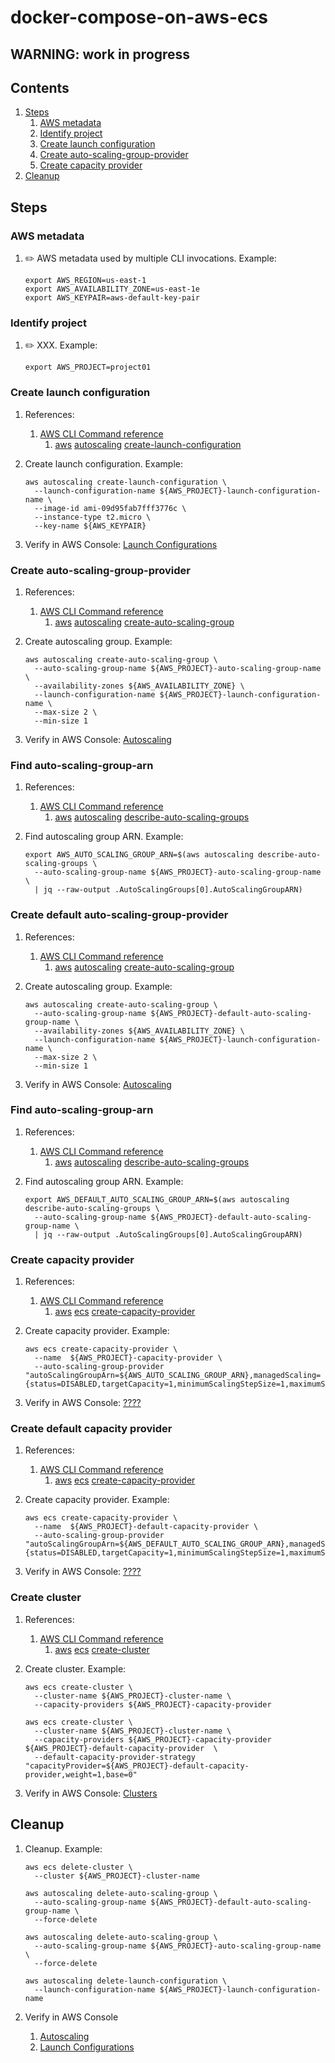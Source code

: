 # docker-compose-on-aws-ecs

## WARNING: work in progress

## Contents

1. [Steps](#steps)
    1. [AWS metadata](#aws-metadata)
    1. [Identify project](#identify-project)
    1. [Create launch configuration](#create-launch-configuration)
    1. [Create auto-scaling-group-provider](#create-auto-scaling-group-provider)
    1. [Create capacity provider](#create-capacity-provider)
1. [Cleanup](#cleanup)

## Steps

### AWS metadata

1. :pencil2: AWS metadata used by multiple CLI invocations.
   Example:

    ```console
    export AWS_REGION=us-east-1
    export AWS_AVAILABILITY_ZONE=us-east-1e
    export AWS_KEYPAIR=aws-default-key-pair
    ```

### Identify project

1. :pencil2: XXX.
   Example:

    ```console
    export AWS_PROJECT=project01
    ```

### Create launch configuration

1. References:
    1. [AWS CLI Command reference](https://docs.aws.amazon.com/cli/latest/index.html)
        1. [aws](https://docs.aws.amazon.com/cli/latest/reference/index.html#cli-aws)
           [autoscaling](https://docs.aws.amazon.com/cli/latest/reference/autoscaling/index.html#cli-aws-autoscaling)
           [create-launch-configuration](https://docs.aws.amazon.com/cli/latest/reference/autoscaling/create-launch-configuration.html)

1. Create launch configuration.
   Example:

    ```console
    aws autoscaling create-launch-configuration \
      --launch-configuration-name ${AWS_PROJECT}-launch-configuration-name \
      --image-id ami-09d95fab7fff3776c \
      --instance-type t2.micro \
      --key-name ${AWS_KEYPAIR}
    ```

1. Verify in AWS Console: [Launch Configurations](https://console.aws.amazon.com/ec2/autoscaling/home)

### Create auto-scaling-group-provider

1. References:
    1. [AWS CLI Command reference](https://docs.aws.amazon.com/cli/latest/index.html)
        1. [aws](https://docs.aws.amazon.com/cli/latest/reference/index.html#cli-aws)
           [autoscaling](https://docs.aws.amazon.com/cli/latest/reference/autoscaling/index.html#cli-aws-autoscaling)
           [create-auto-scaling-group](https://docs.aws.amazon.com/cli/latest/reference/autoscaling/create-auto-scaling-group.html)

1. Create autoscaling group.
   Example:

    ```console
    aws autoscaling create-auto-scaling-group \
      --auto-scaling-group-name ${AWS_PROJECT}-auto-scaling-group-name \
      --availability-zones ${AWS_AVAILABILITY_ZONE} \
      --launch-configuration-name ${AWS_PROJECT}-launch-configuration-name \
      --max-size 2 \
      --min-size 1
    ```

1. Verify in AWS Console: [Autoscaling](https://console.aws.amazon.com/ec2/autoscaling/home)

### Find auto-scaling-group-arn

1. References:
    1. [AWS CLI Command reference](https://docs.aws.amazon.com/cli/latest/index.html)
        1. [aws](https://docs.aws.amazon.com/cli/latest/reference/index.html#cli-aws)
           [autoscaling](https://docs.aws.amazon.com/cli/latest/reference/autoscaling/index.html#cli-aws-autoscaling)
           [describe-auto-scaling-groups](https://docs.aws.amazon.com/cli/latest/reference/autoscaling/describe-auto-scaling-groups.html)

1. Find autoscaling group ARN.
   Example:

    ```console
    export AWS_AUTO_SCALING_GROUP_ARN=$(aws autoscaling describe-auto-scaling-groups \
      --auto-scaling-group-name ${AWS_PROJECT}-auto-scaling-group-name \
      | jq --raw-output .AutoScalingGroups[0].AutoScalingGroupARN)
    ```

### Create default auto-scaling-group-provider

1. References:
    1. [AWS CLI Command reference](https://docs.aws.amazon.com/cli/latest/index.html)
        1. [aws](https://docs.aws.amazon.com/cli/latest/reference/index.html#cli-aws)
           [autoscaling](https://docs.aws.amazon.com/cli/latest/reference/autoscaling/index.html#cli-aws-autoscaling)
           [create-auto-scaling-group](https://docs.aws.amazon.com/cli/latest/reference/autoscaling/create-auto-scaling-group.html)

1. Create autoscaling group.
   Example:

    ```console
    aws autoscaling create-auto-scaling-group \
      --auto-scaling-group-name ${AWS_PROJECT}-default-auto-scaling-group-name \
      --availability-zones ${AWS_AVAILABILITY_ZONE} \
      --launch-configuration-name ${AWS_PROJECT}-launch-configuration-name \
      --max-size 2 \
      --min-size 1
    ```

1. Verify in AWS Console: [Autoscaling](https://console.aws.amazon.com/ec2/autoscaling/home)

### Find auto-scaling-group-arn

1. References:
    1. [AWS CLI Command reference](https://docs.aws.amazon.com/cli/latest/index.html)
        1. [aws](https://docs.aws.amazon.com/cli/latest/reference/index.html#cli-aws)
           [autoscaling](https://docs.aws.amazon.com/cli/latest/reference/autoscaling/index.html#cli-aws-autoscaling)
           [describe-auto-scaling-groups](https://docs.aws.amazon.com/cli/latest/reference/autoscaling/describe-auto-scaling-groups.html)

1. Find autoscaling group ARN.
   Example:

    ```console
    export AWS_DEFAULT_AUTO_SCALING_GROUP_ARN=$(aws autoscaling describe-auto-scaling-groups \
      --auto-scaling-group-name ${AWS_PROJECT}-default-auto-scaling-group-name \
      | jq --raw-output .AutoScalingGroups[0].AutoScalingGroupARN)
    ```

### Create capacity provider

1. References:
    1. [AWS CLI Command reference](https://docs.aws.amazon.com/cli/latest/index.html)
        1. [aws](https://docs.aws.amazon.com/cli/latest/reference/index.html#cli-aws)
           [ecs](https://docs.aws.amazon.com/cli/latest/reference/ecs/index.html#cli-aws-ecs)
           [create-capacity-provider](https://docs.aws.amazon.com/cli/latest/reference/ecs/create-capacity-provider.html)

1. Create capacity provider.
   Example:

    ```console
    aws ecs create-capacity-provider \
      --name  ${AWS_PROJECT}-capacity-provider \
      --auto-scaling-group-provider "autoScalingGroupArn=${AWS_AUTO_SCALING_GROUP_ARN},managedScaling={status=DISABLED,targetCapacity=1,minimumScalingStepSize=1,maximumScalingStepSize=1},managedTerminationProtection=DISABLED"
    ```

1. Verify in AWS Console: [????](http://nowhere.com)

### Create default capacity provider

1. References:
    1. [AWS CLI Command reference](https://docs.aws.amazon.com/cli/latest/index.html)
        1. [aws](https://docs.aws.amazon.com/cli/latest/reference/index.html#cli-aws)
           [ecs](https://docs.aws.amazon.com/cli/latest/reference/ecs/index.html#cli-aws-ecs)
           [create-capacity-provider](https://docs.aws.amazon.com/cli/latest/reference/ecs/create-capacity-provider.html)

1. Create capacity provider.
   Example:

    ```console
    aws ecs create-capacity-provider \
      --name  ${AWS_PROJECT}-default-capacity-provider \
      --auto-scaling-group-provider "autoScalingGroupArn=${AWS_DEFAULT_AUTO_SCALING_GROUP_ARN},managedScaling={status=DISABLED,targetCapacity=1,minimumScalingStepSize=1,maximumScalingStepSize=1},managedTerminationProtection=DISABLED"
    ```

1. Verify in AWS Console: [????](http://nowhere.com)

### Create cluster

1. References:
    1. [AWS CLI Command reference](https://docs.aws.amazon.com/cli/latest/index.html)
        1. [aws](https://docs.aws.amazon.com/cli/latest/reference/index.html#cli-aws)
           [ecs](https://docs.aws.amazon.com/cli/latest/reference/ecs/index.html#cli-aws-ecs)
           [create-cluster](https://awscli.amazonaws.com/v2/documentation/api/latest/reference/ecs/create-cluster.html)

1. Create cluster.
   Example:

    ```console
    aws ecs create-cluster \
      --cluster-name ${AWS_PROJECT}-cluster-name \
      --capacity-providers ${AWS_PROJECT}-capacity-provider
    ```

    ```console
    aws ecs create-cluster \
      --cluster-name ${AWS_PROJECT}-cluster-name \
      --capacity-providers ${AWS_PROJECT}-capacity-provider ${AWS_PROJECT}-default-capacity-provider  \
      --default-capacity-provider-strategy "capacityProvider=${AWS_PROJECT}-default-capacity-provider,weight=1,base=0"
    ```


1. Verify in AWS Console: [Clusters](https://console.aws.amazon.com/ecs/home)

## Cleanup

1. Cleanup.
   Example:

    ```console
    aws ecs delete-cluster \
      --cluster ${AWS_PROJECT}-cluster-name

    aws autoscaling delete-auto-scaling-group \
      --auto-scaling-group-name ${AWS_PROJECT}-default-auto-scaling-group-name \
      --force-delete

    aws autoscaling delete-auto-scaling-group \
      --auto-scaling-group-name ${AWS_PROJECT}-auto-scaling-group-name \
      --force-delete

    aws autoscaling delete-launch-configuration \
      --launch-configuration-name ${AWS_PROJECT}-launch-configuration-name
    ```

1. Verify in AWS Console
    1. [Autoscaling](https://console.aws.amazon.com/ec2/autoscaling/home)
    1. [Launch Configurations](https://console.aws.amazon.com/ec2/autoscaling/home)
